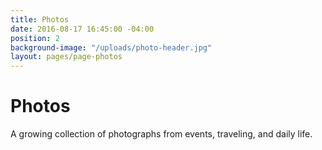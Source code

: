 ```yaml
---
title: Photos
date: 2016-08-17 16:45:00 -04:00
position: 2
background-image: "/uploads/photo-header.jpg"
layout: pages/page-photos
---
```


# Photos

A growing collection of photographs from events, traveling, and daily life.